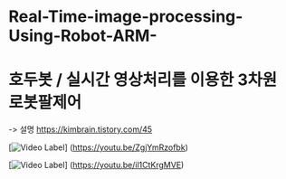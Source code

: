 # Real-Time-image-processing-Using-Robot-ARM-

# 호두봇 / 실시간 영상처리를 이용한 3차원 로봇팔제어
-> 설명 https://kimbrain.tistory.com/45

[![Video Label](http://img.youtube.com/vi/ZgjYmRzofbk/0.jpg)]
(https://youtu.be/ZgjYmRzofbk)

[![Video Label](http://img.youtube.com/vi/il1CtKrgMVE/0.jpg)]
(https://youtu.be/il1CtKrgMVE)
